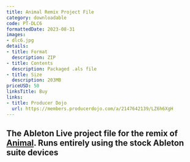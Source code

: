 ```yaml
---
title: Animal Remix Project File
category: downloadable
code: PT-DLC6
formattedDate: 2023-08-31
images:
- dlc6.jpg
details:
- title: Format
  description: ZIP
- title: Contents
  description: Packaged .als file
- title: Size
  description: 203MB
priceUSD: 50
linksTitle: Buy
links:
- title: Producer Dojo
  url: https://members.producerdojo.com/a/2147642139/LZ6h6XgH
---
```


## The Ableton Live project file for the remix of [Animal](pt-t62). Runs entirely using the stock Ableton suite devices